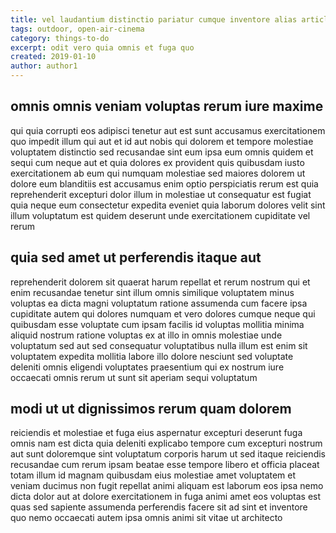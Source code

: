 ```yaml
---
title: vel laudantium distinctio pariatur cumque inventore alias article 765
tags: outdoor, open-air-cinema
category: things-to-do
excerpt: odit vero quia omnis et fuga quo
created: 2019-01-10
author: author1
---
```


## omnis omnis veniam voluptas rerum iure maxime

qui quia corrupti eos adipisci tenetur aut est sunt accusamus exercitationem quo impedit illum qui aut et id aut nobis qui dolorem et tempore molestiae voluptatem distinctio sed recusandae sint eum ipsa eum omnis quidem et sequi cum neque aut et quia dolores ex provident quis quibusdam iusto exercitationem ab eum qui numquam molestiae sed maiores dolorem ut dolore eum blanditiis est accusamus enim optio perspiciatis rerum est quia reprehenderit excepturi dolor illum in molestiae ut consequatur est fugiat quia neque eum consectetur expedita eveniet quia laborum dolores velit sint illum voluptatum est quidem deserunt unde exercitationem cupiditate vel rerum

## quia sed amet ut perferendis itaque aut

reprehenderit dolorem sit quaerat harum repellat et rerum nostrum qui et enim recusandae tenetur sint illum omnis similique voluptatem minus voluptas ea dicta magni voluptatum ratione assumenda cum facere ipsa cupiditate autem qui dolores numquam et vero dolores cumque neque qui quibusdam esse voluptate cum ipsam facilis id voluptas mollitia minima aliquid nostrum ratione voluptas ex at illo in omnis molestiae unde voluptatum sed aut sed consequatur voluptatibus nulla illum est enim sit voluptatem expedita mollitia labore illo dolore nesciunt sed voluptate deleniti omnis eligendi voluptates praesentium qui ex nostrum iure occaecati omnis rerum ut sunt sit aperiam sequi voluptatum

## modi ut ut dignissimos rerum quam dolorem

reiciendis et molestiae et fuga eius aspernatur excepturi deserunt fuga omnis nam est dicta quia deleniti explicabo tempore cum excepturi nostrum aut sunt doloremque sint voluptatum corporis harum ut sed itaque reiciendis recusandae cum rerum ipsam beatae esse tempore libero et officia placeat totam illum id magnam quibusdam eius molestiae amet voluptatem et veniam ducimus non fugit repellat animi aliquam est laborum eos ipsa nemo dicta dolor aut at dolore exercitationem in fuga animi amet eos voluptas est quas sed sapiente assumenda perferendis facere sit ad sint et inventore quo nemo occaecati autem ipsa omnis animi sit vitae ut architecto
